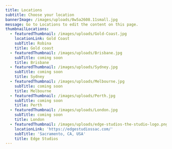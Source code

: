 ```yaml
---
title: Locations
subtitle: Choose your location
bannerImage: /images/uploads/0w5a2608.11small.jpg
message: Go to Locations to edit the content on this page.
thumbnailLocations:
  - featuredThumbnail: /images/uploads/Gold-Coast.jpg
    locationLink: Gold Coast
    subTitle: Robina
    title: Gold coast
  - featuredThumbnail: /images/uploads/Brisbane.jpg
    subTitle: coming soon
    title: Brisbane
  - featuredThumbnail: /images/uploads/Sydney.jpg
    subTitle: coming soon
    title: Sydney
  - featuredThumbnail: /images/uploads/Melbourne.jpg
    subTitle: coming soon
    title: Melbourne
  - featuredThumbnail: /images/uploads/Perth.jpg
    subTitle: coming soon
    title: Perth
  - featuredThumbnail: /images/uploads/London.jpg
    subTitle: coming soon
    title: London
  - featuredThumbnail: /images/uploads/edge-studios-the-studio-logo.png
    locationLink: 'https://edgestudiossac.com/'
    subTitle: 'Sacramento, CA, USA'
    title: Edge Studios
---
```


